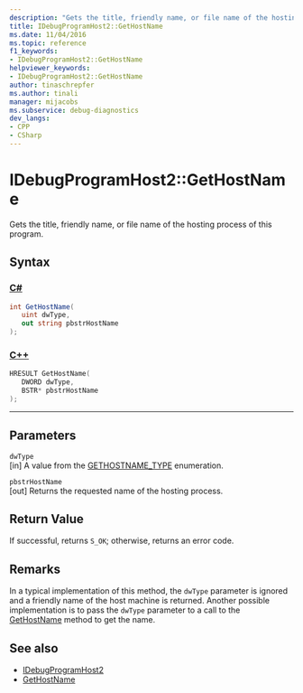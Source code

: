```yaml
---
description: "Gets the title, friendly name, or file name of the hosting process of this program."
title: IDebugProgramHost2::GetHostName
ms.date: 11/04/2016
ms.topic: reference
f1_keywords:
- IDebugProgramHost2::GetHostName
helpviewer_keywords:
- IDebugProgramHost2::GetHostName
author: tinaschrepfer
ms.author: tinali
manager: mijacobs
ms.subservice: debug-diagnostics
dev_langs:
- CPP
- CSharp
---
```

# IDebugProgramHost2::GetHostName

Gets the title, friendly name, or file name of the hosting process of this program.

## Syntax

### [C#](#tab/csharp)
```csharp
int GetHostName( 
   uint dwType,
   out string pbstrHostName
);
```
### [C++](#tab/cpp)
```cpp
HRESULT GetHostName( 
   DWORD dwType,
   BSTR* pbstrHostName
);
```
---

## Parameters
`dwType`\
[in] A value from the [GETHOSTNAME_TYPE](../../../extensibility/debugger/reference/gethostname-type.md) enumeration.

`pbstrHostName`\
[out] Returns the requested name of the hosting process.

## Return Value
 If successful, returns `S_OK`; otherwise, returns an error code.

## Remarks
 In a typical implementation of this method, the `dwType` parameter is ignored and a friendly name of the host machine is returned. Another possible implementation is to pass the `dwType` parameter to a call to the [GetHostName](../../../extensibility/debugger/reference/idebugprogramnode2-gethostname.md) method to get the name.

## See also
- [IDebugProgramHost2](../../../extensibility/debugger/reference/idebugprogramhost2.md)
- [GetHostName](../../../extensibility/debugger/reference/idebugprogramnode2-gethostname.md)
